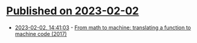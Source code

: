# [Published on 2023-02-02](index.md)

* [2023-02-02, 14:41:03](https://news.ycombinator.com/item?id=34627101) - [From math to machine: translating a function to machine code (2017)](https://web.archive.org/web/20210420194827/https://www.briansteffens.com/2017/02/20/from-math-to-machine.html)
